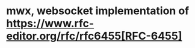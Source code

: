 mwx, websocket implementation of https://www.rfc-editor.org/rfc/rfc6455[RFC-6455]
=================================================================================